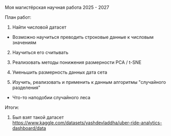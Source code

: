 Моя магистёрская научная работа 2025 - 2027

План работ:
1) Найти числовой датасет
  - Возможно научиться преводить строковые данные к числовым значениям

2) Научиться его считывать

3) Реализовать методы понижения размерности PCA / t-SNE

4) Уменьшить размерность данных дата сета

5) Изучить, реализовать и применить к данным алгоритмы "случайного разделения"
  - Что-то наподобии случайного леса

Итоги:
1) Был взят такой датасет https://www.kaggle.com/datasets/yashdevladdha/uber-ride-analytics-dashboard/data
